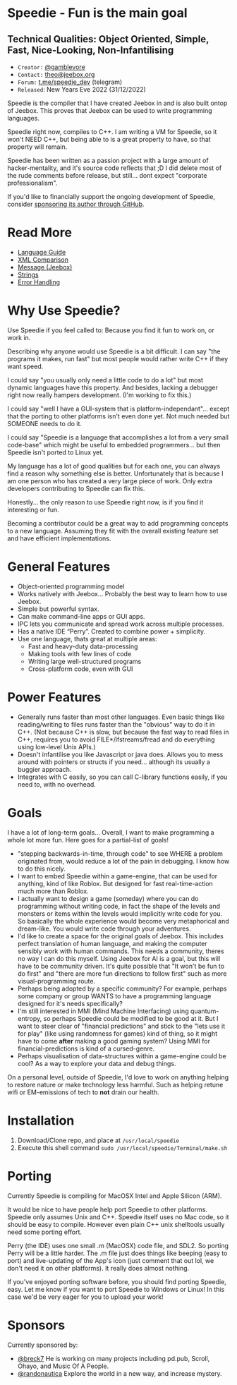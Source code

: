 
# Speedie - Fun is the main goal #
## Technical Qualities: Object Oriented, Simple, Fast, Nice-Looking, Non-Infantilising ##

* `Creator:` [@gamblevore](http://github.com/gamblevore/)
* `Contact:` [theo@jeebox.org](mailto:theo@jeebox.org)
* `Forum:` [t.me/speedie_dev](http://t.me/speedie_dev) (telegram)
* `Released`: New Years Eve 2022  (31/12/2022)

Speedie is the compiler that I have created Jeebox in and is also built ontop of Jeebox. This proves that Jeebox can be used to write programming languages.

Speedie right now, compiles to C++. I am writing a VM for Speedie, so it won't NEED C++, but being able to is a great property to have, so that property will remain.

Speedie has been written as a passion project with a large amount of hacker-mentality, and it's source code reflects that ;D I did delete most of the rude comments before release, but still... dont expect "corporate professionalism".

If you'd like to financially support the ongoing development of Speedie, consider [sponsoring its author through GitHub](https://github.com/sponsors/gamblevore).

# Read More #
* [Language Guide](Documentation/LanguageGuide.md)
* [XML Comparison](Documentation/xml.md)
* [Message (Jeebox)](Documentation/Message.md)
* [Strings](Documentation/Strings.md)
* [Error Handling](Documentation/Errors.md)



# Why Use Speedie? #

Use Speedie if you feel called to: Because you find it fun to work on, or work in.

Describing why anyone would use Speedie is a bit difficult. I can say "the programs it makes, run fast" but most people would rather write C++ if they want speed.

I could say "you usually only need a little code to do a lot" but most dynamic languages have this property. And besides, lacking a debugger right now really hampers development. (I'm working to fix this.)

I could say "well I have a GUI-system that is platform-independant"... except that the porting to other platforms isn't even done yet. Not much needed but SOMEONE needs to do it.

I could say "Speedie is a language that accomplishes a lot from a very small code-base" which might be useful to embedded programmers... but then Speedie isn't ported to Linux yet.

My language has a lot of good qualities but for each one, you can always find a reason why something else is better. Unfortunately that is because I am one person who has created a very large piece of work. Only extra developers contributing to Speedie can fix this.

Honestly... the only reason to use Speedie right now, is if you find it interesting or fun.

Becoming a contributor could be a great way to add programming concepts to a new language. Assuming they fit with the overall existing feature set and have efficient implementations.


# General Features #
* Object-oriented programming model
* Works natively with Jeebox... Probably the best way to learn how to use Jeebox.
* Simple but powerful syntax.
* Can make command-line apps or GUI apps.
* IPC lets you communicate and spread work across multiple processes.
* Has a native IDE “Perry”. Created to combine power + simplicity.
* Use one language, thats great at multiple areas:
    * Fast and heavy-duty data-processing
    * Making tools with few lines of code
    * Writing large well-structured programs
    * Cross-platform code, even with GUI


# Power Features #
* Generally runs faster than most other languages. Even basic things like reading/writing to files runs faster than the "obvious" way to do it in C++. (Not because C++ is slow, but because the fast way to read files in C++, requires you to avoid FILE*/ifstreams/fread and do everything using low-level Unix APIs.)
* Doesn't infantilise you like Javascript or java does. Allows you to mess around with pointers or structs if you need... although its usually a buggier approach. 
* Integrates with C easily, so you can call C-library functions easily, if you need to, with no overhead.
	

# Goals #
I have a lot of long-term goals... Overall, I want to make programming a whole lot more fun. Here goes for a partial-list of goals!

* "stepping backwards-in-time, through code" to see WHERE a problem originated from, would reduce a lot of the pain in debugging. I know how to do this nicely.
* I want to embed Speedie within a game-engine, that can be used for anything, kind of like Roblox. But designed for fast real-time-action much more than Roblox.
* I actually want to design a game (someday) where you can do programming without writing code, in fact the shape of the levels and monsters or items within the levels would implicitly write code for you. So basically the whole experience would become very metaphorical and dream-like. You would write code through your adventures.
* I'd like to create a space for the original goals of Jeebox. This includes perfect translation of human language, and making the computer sensibly work with human commands. This needs a community, theres no way I can do this myself. Using Jeebox for AI is a goal, but this will have to be community driven. It's quite possible that "It won't be fun to do first" and "there are more fun directions to follow first" such as more visual-programming route.
* Perhaps being adopted by a specific community? For example, perhaps some company or group WANTS to have a programming language designed for it's needs specifically?
* I'm still interested in MMI (Mind Machine Interfacing) using quantum-entropy, so perhaps Speedie could be modified to be good at it. But I want to steer clear of "financial predictions" and stick to the "lets use it for play" (like using randomness for games) kind of thing, so it might have to come **after** making a good gaming system? Using MMI for financial-predictions is kind of a cursed-genre.
* Perhaps visualisation of data-structures within a game-engine could be cool? As a way to explore your data and debug things.

On a personal level, outside of Speedie, I'd love to work on anything helping to restore nature or make technology less harmful. Such as helping retune wifi or EM-emissions of tech to **not** drain our health.



# Installation #

1. Download/Clone repo, and place at `/usr/local/speedie`
2. Execute this shell command `sudo /usr/local/speedie/Terminal/make.sh`



# Porting #

Currently Speedie is compiling for MacOSX Intel and Apple Silicon (ARM).

It would be nice to have people help port Speedie to other platforms. Speedie only assumes Unix and C++. Speedie itself uses no Mac code, so it should be easy to compile. However even plain C++ unix shelltools usually need some porting effort.

Perry (the IDE) uses one small .m (MacOSX) code file, and SDL2. So porting Perry will be a little harder. The .m file just does things like beeping (easy to port) and live-updating of the App's icon (just comment that out lol, we don't need it on other platforms). It really does almost nothing.

If you've enjoyed porting software before, you should find porting Speedie, easy. Let me know if you want to port Speedie to Windows or Linux! In this case we'd be very eager for you to upload your work!

# Sponsors #

Currently sponsored by:

* [@breck7](http://pd.pub) He is working on many projects including pd.pub, Scroll, Ohayo, and Music Of A People.
* [@randonautica](https://randonautica.com/) Explore the world in a new way, and increase mystery.


